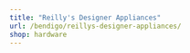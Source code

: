 ```yaml
---
title: "Reilly's Designer Appliances"
url: /bendigo/reillys-designer-appliances/
shop: hardware
---
```

